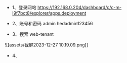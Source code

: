 
- 1、登录网站 https://192.168.0.204/dashboard/c/c-m-l9f7bct8/explorer/apps.deployment

- 2、账号和密码  admin     hedadmin123456

- 3、搜索 web-tenant

![[assets/截屏2023-12-27 10.19.09.png]]
- 4、